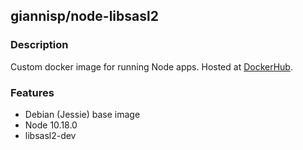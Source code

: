 ## giannisp/node-libsasl2

### Description

Custom docker image for running Node apps.
Hosted at [DockerHub](https://hub.docker.com/r/giannisp/node-libsasl2/).

### Features

- Debian (Jessie) base image
- Node 10.18.0
- libsasl2-dev

